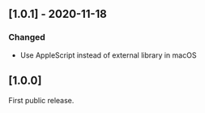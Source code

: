 
## [1.0.1] - 2020-11-18
### Changed
- Use AppleScript instead of external library in macOS

## [1.0.0]

First public release.
